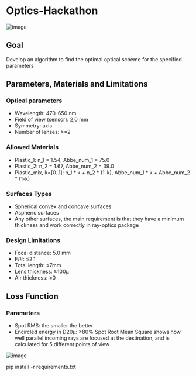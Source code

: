 # Optics-Hackathon

![image](https://github.com/Gerbylev/Optics-Hackathon/assets/33491221/431aa76d-455b-4727-9200-fdfb599129b2)

## Goal
Develop an algorithm to find the optimal optical scheme for the specified parameters

## Parameters, Materials and Limitations

### Optical parameters
- Wavelength: 470-650 nm
- Field of view (sensor): 2,0 mm
- Symmetry: axis
- Number of lenses: >=2

### Allowed Materials
- Plastic_1: n_1 = 1.54, Abbe_num_1 = 75.0
- Plastic_2: n_2 = 1.67, Abbe_num_2 = 39.0
- Plastic_mix, k=[0..1]: n_1 * k + n_2 * (1-k), Abbe_num_1 * k + Abbe_num_2 * (1-k)

### Surfaces Types
- Spherical convex and concave surfaces
- Aspheric surfaces
- Any other surfaces, the main requirement is that they have a minimum thickness and work correctly in ray-optics package

### Design Limitations
- Focal distance: 5.0 mm
- F/#: ≤2.1
- Total length: ≤7mm
- Lens thickness: ≥100µ
- Air thickness: ≥0

## Loss Function
### Parameters
- Spot RMS: the smaller the better
- Encircled energy in D20µ: ≥80%
Spot Root Mean Square shows how well parallel incoming rays are focused at the destination, and is calculated for 5 different points of view

![image](https://github.com/Gerbylev/Optics-Hackathon/assets/33491221/38fd6ca6-52d4-46d0-beb7-5d8984d52f38)

pip install -r requirements.txt 